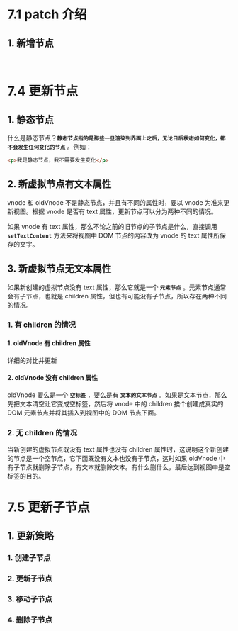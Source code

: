 # 7.1 patch 介绍



## 1. 新增节点

​      





# 7.4 更新节点                                               



## 1. 静态节点

什么是静态节点？**`静态节点指的是那些一旦渲染到界面上之后，无论日后状态如何变化，都不会发生任何变化的节点`**                                                                                                                                                                                                                                                                                                                                                                                                                                                                                         。例如：

```html
<p>我是静态节点，我不需要发生变化</p>
```



## 2. 新虚拟节点有文本属性                                                                                                                      

vnode 和 oldVnode 不是静态节点，并且有不同的属性时，要以 vnode 为准来更新视图。根据 vnode 是否有 text 属性，更新节点可以分为两种不同的情况。

如果 vnode 有 text 属性，那么不论之前的旧节点的子节点是什么，直接调用 **`setTextContent`**  方法来将视图中 DOM 节点的内容改为 vnode 的 text 属性所保存的文字。                                                                                                                                                                                                                                                                    



## 3. 新虚拟节点无文本属性

如果新创建的虚拟节点没有 text 属性，那么它就是一个 **`元素节点`** 。元素节点通常会有子节点，也就是 children 属性，但也有可能没有子节点，所以存在两种不同的情况。



### 1. 有 children 的情况

#### 1. oldVnode 有 children 属性

详细的对比并更新                                                                                                                                                                 



#### 2. oldVnode 没有 children 属性

oldVnode 要么是一个 **`空标签`** ，要么是有 **`文本的文本节点`** 。如果是文本节点，那么先把文本清空让它变成空标签，然后将 vnode 中的 children 挨个创建成真实的 DOM 元素节点并将其插入到视图中的 DOM 节点下面。                                                                                                                                                                                                                                                             



### 2. 无 children 的情况

当新创建的虚拟节点既没有 text 属性也没有 children 属性时，这说明这个新创建的节点是一个空节点，它下面既没有文本也没有子节点，这时如果 oldVnode 中有子节点就删除子节点，有文本就删除文本。有什么删什么，最后达到视图中是空标签的目的。





# 7.5 更新子节点



## 1. 更新策略



### 1. 创建子节点



### 2. 更新子节点



### 3. 移动子节点



### 4. 删除子节点                                                                                                                                                                                                                                                                 
